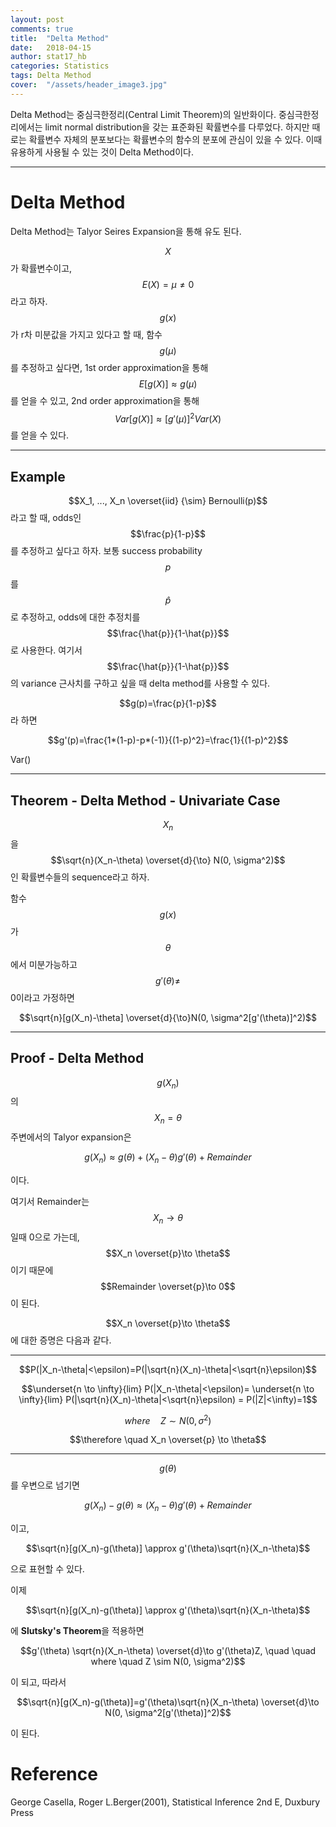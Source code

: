 ```yaml
---
layout: post
comments: true
title:  "Delta Method"
date:   2018-04-15
author: stat17_hb
categories: Statistics
tags: Delta Method
cover:  "/assets/header_image3.jpg"
---
```


Delta Method는 중심극한정리(Central Limit Theorem)의 일반화이다. 중심극한정리에서는 limit normal distribution을 갖는 표준화된 확률변수를 다루었다. 하지만 때로는 확률변수 자체의 분포보다는 확률변수의 함수의 분포에 관심이 있을 수 있다. 이때 유용하게 사용될 수 있는 것이 Delta Method이다.

_ _ _

# Delta Method

Delta Method는 Talyor Seires Expansion을 통해 유도 된다.

$$X$$가 확률변수이고, $$E(X)=\mu\ne0$$라고 하자. $$g(x)$$가 r차 미분값을 가지고 있다고 할 때, 함수 $$g(\mu)$$를 추정하고 싶다면, 1st order approximation을 통해 $$E[g(X)] \approx g(\mu)$$를 얻을 수 있고, 2nd order approximation을 통해 $$Var[g(X)] \approx [g'(\mu)]^2Var(X)$$를 얻을 수 있다.

_ _ _

## Example

$$X_1, ..., X_n \overset{iid} {\sim} Bernoulli(p)$$라고 할 때, odds인 $$\frac{p}{1-p}$$를 추정하고 싶다고 하자. 보통 success probability $$p$$를 $$\hat{p}$$로 추정하고, odds에 대한 추정치를 $$\frac{\hat{p}}{1-\hat{p}}$$로 사용한다. 여기서 $$\frac{\hat{p}}{1-\hat{p}}$$의 variance 근사치를 구하고 싶을 때 delta method를 사용할 수 있다.

$$g(p)=\frac{p}{1-p}$$라 하면

$$g'(p)=\frac{1*(1-p)-p*(-1)}{(1-p)^2}=\frac{1}{(1-p)^2}$$

Var()

_ _ _

## Theorem - Delta Method - Univariate Case

$$X_n$$을 $$\sqrt{n}(X_n-\theta) \overset{d}{\to} N(0, \sigma^2)$$인 확률변수들의 sequence라고 하자. 

함수 $$g(x)$$가 $$\theta$$에서 미분가능하고 $$g'(\theta)\ne$$0이라고 가정하면

$$\sqrt{n}[g(X_n)-\theta] \overset{d}{\to}N(0, \sigma^2[g'(\theta)]^2)$$

_ _ _

## Proof - Delta Method

$$g(X_n)$$의 $$X_n=\theta$$ 주변에서의 Talyor expansion은

$$g(X_n) \approx g(\theta)+ (X_n-\theta)g'(\theta) + Remainder$$

이다.

여기서 Remainder는 $$X_n \to \theta$$일때 0으로 가는데, $$X_n \overset{p}\to \theta$$이기 때문에 $$Remainder \overset{p}\to 0$$이 된다.

$$X_n \overset{p}\to \theta$$에 대한 증명은 다음과 같다.

---

$$P(|X_n-\theta|<\epsilon)=P(|\sqrt{n}(X_n)-\theta|<\sqrt{n}\epsilon)$$

$$\underset{n \to \infty}{lim} P(|X_n-\theta|<\epsilon)= \underset{n \to \infty}{lim} P(|\sqrt{n}(X_n)-\theta|<\sqrt{n}\epsilon) = P(|Z|<\infty)=1$$

$$where \quad Z \sim N(0, \sigma^2)$$

$$\therefore \quad X_n \overset{p} \to \theta$$

---

$$g(\theta)$$를 우변으로 넘기면

$$g(X_n) - g(\theta) \approx (X_n-\theta)g'(\theta) + Remainder$$

이고,

$$\sqrt{n}[g(X_n)-g(\theta)] \approx g'(\theta)\sqrt{n}(X_n-\theta)$$

으로 표현할 수 있다.

이제 

$$\sqrt{n}[g(X_n)-g(\theta)] \approx g'(\theta)\sqrt{n}(X_n-\theta)$$

에 **Slutsky's Theorem**을 적용하면

$$g'(\theta) \sqrt{n}(X_n-\theta) \overset{d}\to g'(\theta)Z, \quad \quad where \quad Z \sim N(0, \sigma^2)$$

이 되고, 따라서

$$\sqrt{n}[g(X_n)-g(\theta)]=g'(\theta)\sqrt{n}(X_n-\theta) \overset{d}\to N(0, \sigma^2[g'(\theta)]^2)$$

이 된다.





# Reference

George Casella, Roger L.Berger(2001), Statistical Inference 2nd E, Duxbury Press